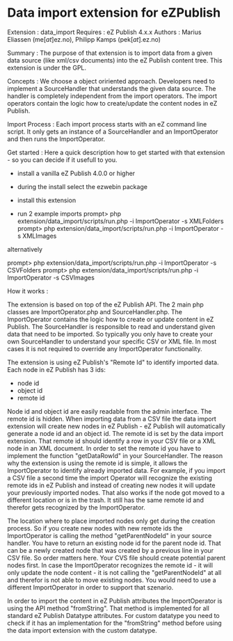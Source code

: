 Data import extension for eZPublish
=========

Extension : data_import
Requires  : eZ Publish 4.x.x
Authors   : Marius Eliassen (me[_at_]ez.no),
            Philipp Kamps (pek[_at_].ez.no)

Summary   :
The purpose of that extension is to import data from a
given data source (like xml/csv documents) into the eZ
Publish content tree. This extension is under the GPL.

Concepts :
We choose a object oririented approach. Developers need to
implement a SourceHandler that understands the given data
source. The handler is completely independent from the
import operators. The import operators contain the logic
how to create/update the content nodes in eZ Publish.

Import Process :
Each import process starts with an eZ command line script.
It only gets an instance of a SourceHandler and an
ImportOperator and then runs the ImportOperator.

Get started :
Here a quick description how to get started with that
extension - so you can decide if it usefull to you.

- install a vanilla eZ Publish 4.0.0 or higher
 
- during the install select the ezwebin package
  
- install this extension

- run 2 example imports
  prompt> php extension/data_import/scripts/run.php -i ImportOperator -s XMLFolders
  prompt> php extension/data_import/scripts/run.php -i ImportOperator -s XMLImages

alternatively

  prompt> php extension/data_import/scripts/run.php -i ImportOperator -s CSVFolders
  prompt> php extension/data_import/scripts/run.php -i ImportOperator -s CSVImages


How it works  :

The extension is based on top of the eZ Publish API. The 2 main
php classes are ImportOperator.php and SourceHandler.php. The
ImportOperator contains the logic how to create or update content
in eZ Publish. The SourceHandler is responsible to read and
understand given data that need to be imported. So typically you
only have to create your own SourceHandler to understand your
specific CSV or XML file. In most cases it is not required to
override any ImportOperator functionality.

The extension is using eZ Publish's "Remote Id" to identify
imported data. Each node in eZ Publish has 3 ids:

- node id
- object id
- remote id

Node id and object id are easily readable from the admin interface.
The remote id is hidden.
When importing data from a CSV file the data import extension will
create new nodes in eZ Publish - eZ Publish will automatically generate
a node id and an object id. The remote id is set by the data import
extension. That remote id should identify a row in your CSV file or
a XML node in an XML document. In order to set the remote id you have
to implement the function "getDataRowId" in your SourceHandler.
The reason why the extension is using the remote id is simple, it allows
the ImportOperator to identify already imported data. For example, if
you import a CSV file a second time the import Operator will recognize
the existing remote ids in eZ Publish and instead of creating new
nodes it will update your previously imported nodes. That also works
if the node got moved to a different location or is in the trash. It
still has the same remote id and therefor gets recognized by the
ImportOperator.

The location where to place imported nodes only get during the creation
process. So if you create new nodes with new remote ids the ImportOperator
is calling the method "getParentNodeId" in your source handler. You have
to return an existing node id for the parent node id. That can be a newly
created node that was created by a previous line in your CSV file. So order
matters here. Your CVS file should create potential parent nodes first.
In case the ImportOperator recognizes the remote id - it will only update
the node content - it is not calling the "getParentNodeId" at all and therefor
is not able to move existing nodes. You would need to use a different
ImportOperator in order to support that szenario.

In order to import the content in eZ Publish attributes the ImportOperator
is using the API method "fromString". That method is implemented for all
standard eZ Publish Datatype attributes. For custom datatype you need to check
if it has an implementation for the "fromString" method before using the
data import extension with the custom datatype.
